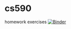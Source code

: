 # cs590
homework exercises
[![Binder](https://mybinder.org/badge_logo.svg)](https://mybinder.org/v2/gh/smmciver/cs590/Python)
